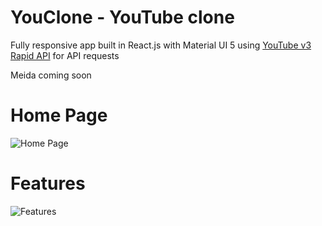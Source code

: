 # YouClone - YouTube clone

Fully responsive app built in React.js with Material UI 5 using [YouTube v3 Rapid API](https://rapidapi.com/ytdlfree/api/youtube-v31) for API requests

Meida coming soon

# Home Page
![Home Page](https://i.imgur.com/s09BhCc.jpeg)

# Features
![Features](https://i.imgur.com/L6AzRbs.gif)

